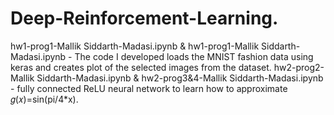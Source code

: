 # Deep-Reinforcement-Learning.
hw1-prog1-Mallik Siddarth-Madasi.ipynb & hw1-prog1-Mallik Siddarth-Madasi.ipynb - The code I developed loads the MNIST fashion data using keras and creates plot of the selected images from the dataset.
hw2-prog2-Mallik Siddarth-Madasi.ipynb & hw2-prog3&4-Mallik Siddarth-Madasi.ipynb - fully connected ReLU neural network to learn how to approximate
𝑔(𝑥)=sin(pi/4*x).
